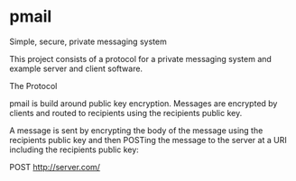 # pmail
Simple, secure, private messaging system

This project consists of a protocol for a private messaging system and example server and client software.

The Protocol

pmail is build around public key encryption.  Messages are encrypted by clients and routed to recipients using the recipients public key.  

A message is sent by encrypting the body of the message using the recipients public key and then POSTing the message to the server at a URI including the recipients public key:

  POST http://server.com/<public key>


